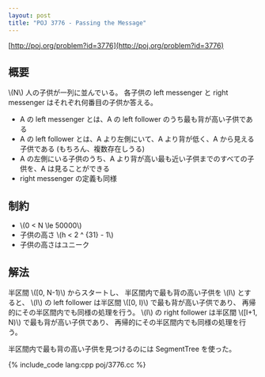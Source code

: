 ```yaml
---
layout: post
title: "POJ 3776 - Passing the Message"
---
```

[http://poj.org/problem?id=3776](http://poj.org/problem?id=3776)

## 概要
\\(N\\) 人の子供が一列に並んでいる。
各子供の left messenger と right messenger はそれぞれ何番目の子供か答える。

- A の left messenger とは、A の left follower のうち最も背が高い子供である
- A の left follower とは、A より左側にいて、A より背が低く、A から見える子供である (もちろん、複数存在しうる)
- A の左側にいる子供のうち、A より背が高い最も近い子供までのすべての子供を、A は見ることができる
- right messenger の定義も同様

## 制約
- \\(0 < N \\le 50000\\)
- 子供の高さ \\(h < 2 ^ {31} - 1\\)
- 子供の高さはユニーク

## 解法
半区間 \\([0, N-1)\\) からスタートし、
半区間内で最も背の高い子供を \\(I\\) とすると、
\\(I\\) の left follower は半区間 \\([0, I)\\) で最も背が高い子供であり、
再帰的にその半区間内でも同様の処理を行う。
\\(I\\) の right follower は半区間 \\([I+1, N)\\) で最も背が高い子供であり、
再帰的にその半区間内でも同様の処理を行う。

半区間内で最も背の高い子供を見つけるのには SegmentTree を使った。

{% include_code lang:cpp poj/3776.cc %}
